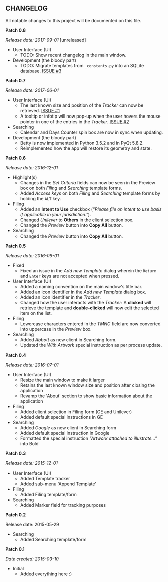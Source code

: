 CHANGELOG
---------
All notable changes to this project will be documented on this file.

**Patch 0.8**

_Release date: 2017-09-01_ [unreleased]

* User Interface (UI)
    * TODO: Show recent changelog in the main window.
* Development (the bloody part)
    * TODO: Migrate templates from `_constants.py` into an SQLite database. [ISSUE #3](https://github.com/mokachokokarbon/Betty/issues/3)


**Patch 0.7**

_Release date: 2017-06-01_

* User Interface (UI)
    * The last known size and position of the _Tracker_ can now be retrieved. [ISSUE #1](https://github.com/mokachokokarbon/Betty/issues/1)
    * A tooltip or infotip will now pop-up when the user hovers the mouse pointer in one of the entries in the _Tracker_. [ISSUE #2](https://github.com/mokachokokarbon/Betty/issues/2)
* Searching
    * Calendar and Days Counter spin box are now in sync when updating.
* Development (the bloody part)
    * Betty is now implemented in Python 3.5.2 and in PyQt 5.8.2.
    * Reimplemented how the app will restore its geometry and state.


**Patch 0.6**

_Release date: 2016-12-01_

* Highlight(s) 
    * Changes in the _Set Criteria_ fields can now be seen in the Preview box on both _Filing_ and _Searching_ template forms.
    * Added _Access keys_ on both _Filing_ and _Searching_ template forms by holding the `ALT` key.
* Filing
    * Added an **Intent to Use** checkbox (_"Please file on intent to use basis if applicable in your jurisdiction."_).
    * Changed _Unilever_ to **Others** in the client selection box.
    * Changed the _Preview_ button into **Copy All** button.
* Searching
    * Changed the _Preview_ button into **Copy All** button.

**Patch 0.5**

_Release date: 2016-09-01_

* Fixed
    * Fixed an issue in the _Add new Template_ dialog wherein the `Return` and `Enter` keys are not accepted when pressed.
* User Interface (UI)
    * Added a naming convention on the main window's title bar. 
	* Added an icon identifier in the _Add new Template_ dialog box.
	* Added an icon identifier in the _Tracker_.
	* Changed how the user interacts with the _Tracker_: A **clicked** will retrieve the template and **double-clicked** will now edit the selected item on the list.
* Filing
    * Lowercase characters entered in the _TMNC_ field are now converted into uppercase in the _Preview_ box.
* Searching
    * Added _Abbott_ as new client in Searching form.
    * Updated the _With Artwork_ special instruction as per process update.
    

**Patch 0.4**

_Release date: 2016-07-01_

* User Interface (UI)
    * Resize the main window to make it larger 
    * Retains the last known window size and position after closing the application
    * Revamp the 'About' section to show basic information about the application
* Filing
    * Added client selection in Filing form (GE and Unilever)
    * Added default special instructions in GE
* Searching
    * Added _Google_ as new client in Searching form
    * Added default special instruction in Google
    * Formatted the special instruction _"Artwork attached to illustrate..."_ into Bold 


**Patch 0.3**

_Release date: 2015-12-01_

* User Interface (UI)
    * Added Template tracker
    * Added sub-menu 'Append Template'      
* Filing
    * Added Filing template/form
* Searching
    * Added Marker field for tracking purposes


**Patch 0.2**

Release date: 2015-05-29

* Searching
    * Added Searching template/form


**Patch 0.1**

_Date created: 2015-03-10_

* Initial
    * Added everything here :)